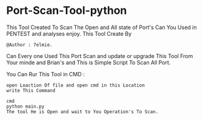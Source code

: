 # Port-Scan-Tool-python
This Tool Created To Scan The Open and All state  of Port's Can You Used in PENTEST and analyses enjoy.
This Tool Create By 
                  
    @Author : 7elmie. 
Can Every one Used This Port Scan and update or upgrade This Tool From Your minde and Brian's and This is Simple Script To Scan All Port.

You Can Rur This Tool in CMD :
  
    open Loaction Of file and open cmd in this Location 
    write This Command 
    
    cmd
    python main.py
    The tool He is Open and wait to You Operation's To Scan.
    
    
